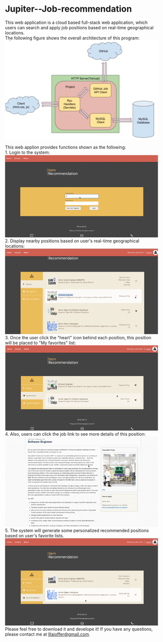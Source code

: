 # Jupiter--Job-recommendation
  This web application is a cloud based full-stack web application, which users can search and apply job positions based on real-time geographical locations.  
  The following figure shows the overall architecture of this program:  
  ![image](https://github.com/Double1220/Jupiter--Job-recommendation/blob/master/Images/project%20architecture.jpg)  
  
  This web applion provides functions shown as the following:      
      1. Login to the system:  
    ![image](https://github.com/Double1220/Jupiter--Job-recommendation/blob/master/Images/Login.png)     
    2. Display nearby positions based on user's real-time geographical locations:
    ![image](https://github.com/Double1220/Jupiter--Job-recommendation/blob/master/Images/Near%20positions.png)  
    3. Once the user click the "heart" icon behind each position, this position will be placed to "My favorites" list:  
    ![image](https://github.com/Double1220/Jupiter--Job-recommendation/blob/master/Images/saved.png)  
    4. Also, users can click the job link to see more details of this position:
    ![image](https://github.com/Double1220/Jupiter--Job-recommendation/blob/master/Images/positon%20detail.png)  
    5. The system will generate some personalized recommended positions based on user's favorite lists.  
    ![image](https://github.com/Double1220/Jupiter--Job-recommendation/blob/master/Images/recommendation.png)   
    Please feel free to download it and develope it! If you have any questions, please contact me at lllaioffer@gmail.com.
